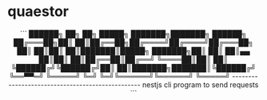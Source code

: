 # quaestor

<div style="text-align: center;" markdown="1">
    ```
    ██████╗ ██╗   ██╗ █████╗ ███████╗███████╗ ██████╗ 
    ██╔═══██╗██║   ██║██╔══██╗██╔════╝██╔════╝██╔═══██╗
    ██║   ██║██║   ██║███████║█████╗  ███████╗██║   ██║
    ██║▄▄ ██║██║   ██║██╔══██║██╔══╝  ╚════██║██║   ██║
    ╚██████╔╝╚██████╔╝██║  ██║███████╗███████║╚██████╔╝
    ╚══▀▀═╝  ╚═════╝ ╚═╝  ╚═╝╚══════╝╚══════╝ ╚═════╝ 
    -------------------------------------------------
    nestjs cli program to send requests
    ```
</div> 
